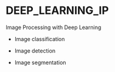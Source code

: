 # DEEP_LEARNING_IP
Image Processing with Deep Learning 

* Image classification

* Image detection

* Image segmentation

